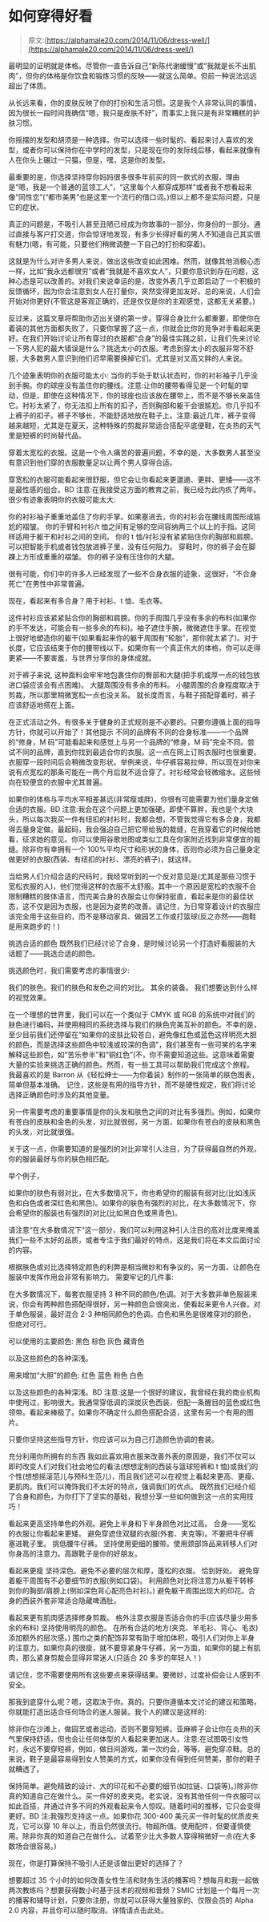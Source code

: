 # 如何穿得好看

> 原文:[https://alphamale20.com/2014/11/06/dress-well/](https://alphamale20.com/2014/11/06/dress-well/)

最明显的证明就是体格。尽管你一直告诉自己“新陈代谢缓慢”或“我就是长不出肌肉”，但你的体格是你饮食和锻炼习惯的反映——就这么简单。但前一种说法远远超出了体质。

从长远来看，你的皮肤反映了你的打扮和生活习惯。这是我个人非常认同的事情，因为很长一段时间我确信“嗯，我只是皮肤不好”，而事实上我只是有非常糟糕的护肤习惯。

你摇摆的发型和胡须是一种选择。你可以选择一些时髦的、看起来讨人喜欢的发型，或者你可以保持你在中学时的发型，只是现在你的发际线后移，看起来就像有人在你头上碾过一只猫，但是，嘿，这是你的发型。

最重要的是，你选择坚持穿你妈妈很多很多年前买的同一款式的衣服，理由是“嗯，我是一个普通的蓝领工人”，“这里每个人都穿成那样”或者我不想看起来像“同性恋”(“都市美男”也是这里一个流行的借口词。)但以上都不是实际问题，只是它的症状。

真正的问题是，不吸引人甚至丑陋已经成为你故事的一部分，你身份的一部分。通过直接与客户打交道，你会惊讶地发现，有多少长得好看的男人不知道自己其实很有魅力(嗯，有可能，只要他们稍微调整一下自己的打扮和穿着)。

这就是为什么对许多男人来说，做出这些改变如此困难。然而，就像其他消极心态一样，比如“我永远都很穷”或者“我就是不喜欢女人”，只要你意识到存在问题，这种心态是可以改善的。对我们来说幸运的是，改变外表几乎立即启动了一个积极的反馈循环，因为你会注意到女人在打量你，突然变得更加友好。总的来说，人们会开始对你更好(不管这是客观正确的，还是仅仅是你的主观感觉，这都无关紧要。)

反过来，这篇文章将帮助你迈出关键的第一步。穿得合身比什么都重要，即使你在着装的其他方面都失败了，只要你掌握了这一点，你就会比你的竞争对手看起来更好。在我们开始讨论让所有穿过的衣服都“合身”的最佳实践之前，让我们先来讨论一下男人犯的最大错误是什么？挑选太小的衣服。考虑到穿太小的衣服非常不舒服，大多数男人意识到他们迟早需要换掉它们。尤其是对又高又胖的人来说。

几个迹象表明你的衣服可能太小:
当你的手处于默认状态时，你的衬衫袖子几乎没到手腕。你的球座没有盖住你的腰线。注意:让你的腰带看得见是一个时髦的举动，但是，即使在这种情况下，你的球座也应该放在腰带上，而不是不够长来盖住它。衬衫太紧了，你无法扣上所有的扣子，否则胸部和躯干会很尴尬。你几乎扣不上裤子的扣子。裤子不够长，不能舒适地放在鞋子上。注意:最近几年，裤子变得越来越短，尤其是在夏天，这种特殊的剪裁非常适合搭配平底便鞋，在炎热的天气里是短裤的时尚替代品。

穿着太宽松的衣服。这是一个令人痛苦的普遍问题，不幸的是，大多数男人甚至没有意识到他们穿的衣服数量足以让两个男人穿得合适。

穿宽松的衣服可能看起来很舒服，但它会让你看起来更邋遢、更胖、更矮——这不是最性感的组合。BD 注意:在我接受这方面的教育之前，我已经为此内疚了两年。很少有迹象表明你的衣服可能太大:

你的衬衫袖子重重地盖住了你的手掌。如果塞进去，你的衬衫会在腰线周围形成尴尬的褶皱。
你的手臂和衬衫/t 恤之间有足够的空间容纳两三个以上的手指。这同样适用于躯干和衬衫之间的空间。
你的 t 恤/衬衫没有紧紧贴住你的胸部和肩膀。
可以把智能手机或者钱包放进裤子里，没有任何阻力。
穿鞋时，你的裤子会在脚踝上方形成重重的褶皱。
你的裤子没有压住你的大腿。

很有可能，你们中的许多人已经发现了一些不合身衣服的迹象，这很好，“不合身死亡”在男性中非常普遍。

现在，看起来有多合身？用于衬衫、t 恤、毛衣等。

这件衬衫应该紧紧贴合你的胸部和肩膀。你的手周围几乎没有多余的布料(如果你的手不发达，可能会有一些多余的布料)。袖子遮住手腕，微微遮住手掌。在视觉上很好地塑造你的躯干(如果看起来你的躯干周围有“轮胎”，那你就太紧了)。对于长度，它应该结束于你的腰带线以下。如果你有一个真正伟大的体格，你可以走得更紧——不要害羞，与世界分享你的身体成就。

对于裤子来说,
这种面料会牢牢地包裹住你的臀部和大腿(把手机或厚一点的钱包放进口袋应该会有点困难)。
大腿周围没有多余的布料。
小腿周围的合身程度取决于剪裁，所以那里稍微宽松一点也没关系。
就长度而言，与鞋子搭配穿着时，裤子应该舒适地搭在上面。

在正式活动之外，有很多关于健身的正式规则是不必要的。只要你遵循上面的指导方针，你就可以开始了！其他提示
不同的品牌有不同的合身标准——一个品牌的“修身，M 码”可能看起来和感觉上与另一个品牌的“修身，M 码”完全不同。尝试不同的品牌，直到你找到最适合你的衣服。这一点在网上订购衣服时也很重要。衣服穿一段时间后会稍微改变形状。举例来说，牛仔裤容易拉伸，所以现在对你来说有点宽松的那条可能在一两个月后就不适合穿了。衬衫经常会轻微缩水。这些倾向在较便宜的衣服中尤其普遍。

如果你的体格与平均水平相差甚远(非常瘦或胖)，你很有可能需要为他们量身定做合适的衣服。BD 注意:我会在这个问题上更加强硬。即使不算胖，我也是个大块头，所以每次我买一件有纽扣的衬衫时，我都会想，不管我觉得它有多合身，我都得去量身定做。最起码，我会强迫自己把它带给我的裁缝，在我穿着它的时候给她看，征求她的意见。你可以使用谷歌地图或类似工具在你家附近找到非常便宜的裁缝。除非你有幸拥有一个 100%平均尺寸和形状的身体，否则你必须为自己量身定做更好的衣服(西装、有纽扣的衬衫、漂亮的裤子)，就这样。

当给男人们介绍合适的尺码时，我经常听到的一个反对意见是(尤其是那些习惯于宽松衣服的人)，他们觉得这样的衣服不太舒服。其中一个原因是宽松的衣服不会限制糟糕的肢体语言，而完美合身的衣服会让你保持挺直，看起来是你的最佳状态，这不仅是因为衣服，也是因为姿势的改善。请记住，为日常穿着设计的衣服应该完全用于这些目的，而不是移动家具、做园艺工作或打篮球(反之亦然——跑鞋是用来跑步的！)

挑选合适的颜色
既然我们已经讨论了合身，是时候讨论另一个打造好看服装的大话题了——挑选合适的颜色。

挑选颜色时，我们需要考虑的事情很少:

我们的肤色。我们的肤色和发色之间的对比。
其余的装备。
我们想要达到什么样的视觉效果。

在一个理想的世界里，我们可以在一个类似于 CMYK 或 RGB 的系统中对我们的肤色进行编码，并使用相同的系统选择与我们的肤色完美互补的颜色。不幸的是，至少目前我们还停留在“如果你的皮肤比较苍白，避免像红色或蓝色这样明亮大胆的颜色，而是选择这些颜色中较浅或较深的色调”，我们甚至有一些可笑的名字来解释这些颜色，如“苦乐参半”和“铜红色”(不，你不需要知道这些。这意味着需要大量的实验来挑选正确的颜色。然而，有一些工具可以帮助我们完成这个旅程。
我最喜欢的是 Barron 从《轻松绅士——为你着装》制作的一张简单的肤色图表，简单但基本准确。
记住，这些是有用的指导方针，而不是硬性规定，我们将讨论选择正确颜色时涉及的其他变量。

另一件需要考虑的重要事情是你的头发和肤色之间的对比有多强烈。例如，如果你有苍白的皮肤和金色的头发，对比就很弱，另一方面，如果你有苍白的皮肤和黑色的头发，对比就很强。

关于这一点，你需要知道的是强烈的对比非常引人注目，为了获得最自然的外观，你的服装最好与你的肤色相匹配。

举个例子，

如果你的肤色有弱对比，在大多数情况下，你也希望你的服装有弱对比(比如浅灰色和白色或者深红色和黑色)。如果你的肤色有强烈的对比，在大多数情况下，你会希望你的服装也有强烈的对比(比如黑白色或黑青色)。

请注意“在大多数情况下”这一部分，我们可以利用这种引人注目的高对比度来掩盖我们一些不太好的品质，或者专注于我们最好的特点，这是我们将在本文后面讨论的内容。

根据肤色或对比选择特定颜色的利弊是相当微妙和有争议的，另一方面，让颜色在服装中发挥作用会非常有影响力。 需要牢记的几件事:

在大多数情况下，每套衣服坚持 3 种不同的颜色/色调。对于大多数非单色服装来说，你会有两种颜色搭配得很好，另一种颜色会很突出，使看起来更令人兴奋。对于单色服装，最好混合 2-3 种相同颜色的色调。白色和黑色是很难穿对的颜色，但绝对可行。

可以使用的主要颜色:
黑色
棕色
灰色
藏青色

以及这些颜色的各种深浅。

用来增加“大胆”的颜色:
红色
蓝色
粉色
白色

以及这些颜色的各种深浅。BD 注意:这是一个很好的建议，我曾经在我的商业机构中使用过，影响很大。我通常穿低调的深炭灰色西装，但配一条醒目的蓝色或红色领带。看起来棒极了。如果你不确定什么颜色搭配合适，这里有另一个有用的图片。

只要你坚持这些指导方针，你应该可以为自己打造颜色协调的套装。

充分利用你所拥有的东西
我如此喜欢用衣服来改善外表的原因是，我们不仅可以即时改变人们对我们社会地位的看法(想想定制的西装与篮球短裤和 t 恤)或我们的个性(想想摇滚范儿与预科生范儿)，而且我们还可以在视觉上看起来更高、更瘦、更肌肉。我们可以掩饰我们不太好的特点，强调我们的优点。
既然我们已经介绍了合身和颜色，为你打下了坚实的基础，我想分享一些如何做到这一点的实用技巧！

看起来更高坚持单色的外观。避免上半身和下半身颜色对比过高。
合身——宽松的衣服让你看起来更矮。
避免穿遮住双腿的衣服(外套、夹克等)。不要把牛仔裤塞进靴子里。
挑低腰牛仔裤。
坚持使用更细的腰带。使用颈部饰品来转移人们对你身高的注意力。高跟靴子是你的好朋友。

看起来更瘦
坚持深色。避免不必要的层次和厚，蓬松的衣服。
恰到好处。
避免穿着躯干周围有不必要细节的衣服(例如口袋)。
利用颜色对比将注意力从躯干转移到你的胸部/肩膀上(例如深色背心配亮色衬衫)。)
避免躯干周围出现大的印花。合身的西装外套非常适合隐藏啤酒肚。

看起来更有肌肉感选择修身剪裁。
格外注意衣服是否适合你的手(应该尽量少用多余的布料)
坚持使用明亮的颜色。
在所有合适的地方(夹克、羊毛衫、背心、毛衣)添加额外的层次感。)
围巾之类的配饰非常有助于增加体积，吸引人们对你上半身的注意力。如果你真的很瘦，就不要穿紧身牛仔裤，另一方面，如果你的腿上有肌肉，那么紧身剪裁会显得非常迷人(只适合 20 多岁的年轻人！)

请记住，您不需要使用所有这些要点来获得结果。要微妙，过度补偿会让人感到不安全。

那我到底穿什么呢？嗯，这取决于你。真的。只要你遵循本文讨论的建议和策略，你就能打造出适合任何场合的迷人服装。我个人的建议是这样的:

除非你在沙滩上，做园艺或者运动，否则不要穿短裤。亚麻裤子会让你在炎热的天气里保持舒适，但也会让任何体型的人看起来更加迷人。注意:在试图吸引女性时，永远不要穿短裤，例如，做日间游戏，第一次约会，等等。避免穿凉鞋。总的来说，鞋子是最容易得到女人赞美的方式，如果你没有得到任何赞美，那你的鞋子就糟透了。

保持简单。避免精致的设计、大的印花和不必要的细节(如拉链、口袋等)。)除非你真的知道自己在做什么。买一件好的皮夹克。老实说，没有其他任何一件衣服可以如此百搭，并通过许多不同的外观看起来令人惊叹。随着时间的推移，它只会变得更好。BD 注:我强烈支持这一点。如果你花 300-400 美元买一件时髦的优质皮夹克，它可以穿 10 年以上，而且仍然很流行。物超所值。使用配件，但要谨慎使用。除非你真的知道自己在做什么。试着至少比大多数人穿得稍微好一点(在大多数场合很容易。)

现在，你是打算保持不吸引人还是该做出更好的选择了？

想要超过 35 个小时的如何改善女性生活和财务生活的播客吗？想每月和我一起做两次教练吗？想要获得数小时基于技术的视频和音频？SMIC 计划是一个每月一次的播客和辅导计划，只要你注册，你就可以获得大量独家的、仅限会员的 Alpha 2.0 内容，并且你可以随时取消。详情请点击此处。